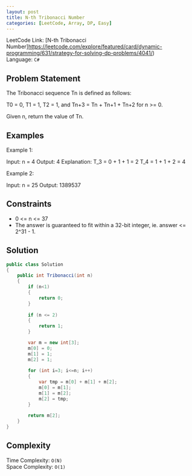 ```yaml
---
layout: post
title: N-th Tribonacci Number
categories: [LeetCode, Array, DP, Easy]
---
```


LeetCode Link: [N-th Tribonacci Number]https://leetcode.com/explore/featured/card/dynamic-programming/631/strategy-for-solving-dp-problems/4041/)  
Language: `C#`

## Problem Statement
The Tribonacci sequence Tn is defined as follows: 

T0 = 0, T1 = 1, T2 = 1, and Tn+3 = Tn + Tn+1 + Tn+2 for n >= 0.

Given n, return the value of Tn.

## Examples

Example 1:

Input: n = 4
Output: 4
Explanation:
T_3 = 0 + 1 + 1 = 2
T_4 = 1 + 1 + 2 = 4

Example 2:

Input: n = 25
Output: 1389537

## Constraints

* 0 <= n <= 37
* The answer is guaranteed to fit within a 32-bit integer, ie. answer <= 2^31 - 1.

## Solution

``` csharp
public class Solution 
{
    public int Tribonacci(int n) 
    {
        if (n<1)
        {
            return 0;
        }
        
        if (n <= 2)
        {
            return 1;
        }

        var m = new int[3];
        m[0] = 0;
        m[1] = 1;
        m[2] = 1;
        
        for (int i=3; i<=n; i++)
        {
            var tmp = m[0] + m[1] + m[2];
            m[0] = m[1];
            m[1] = m[2];
            m[2] = tmp;
        }
        
        return m[2];
    }
}
```

## Complexity

Time Complexity: `O(N)`  
Space Complexity: `O(1)`  
